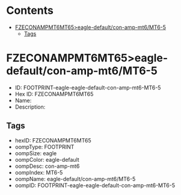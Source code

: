 



Contents
========

* [FZECONAMPMT6MT65>eagle-default/con-amp-mt6/MT6-5](#fzeconampmt6mt65eagle-defaultcon-amp-mt6mt6-5)
	* [Tags](#tags)

# FZECONAMPMT6MT65>eagle-default/con-amp-mt6/MT6-5

- ID: FOOTPRINT-eagle-eagle-default-con-amp-mt6-MT6-5
- Hex ID: FZECONAMPMT6MT65
- Name: 
- Description: 

## Tags

- hexID: FZECONAMPMT6MT65
- oompType: FOOTPRINT
- oompSize: eagle
- oompColor: eagle-default
- oompDesc: con-amp-mt6
- oompIndex: MT6-5
- oompName: eagle-default/con-amp-mt6/MT6-5
- oompID: FOOTPRINT-eagle-eagle-default-con-amp-mt6-MT6-5
